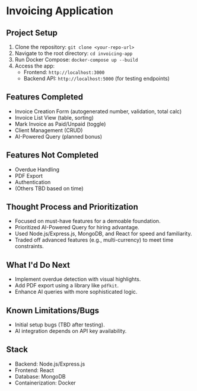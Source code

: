 # Invoicing Application

## Project Setup
1. Clone the repository: `git clone <your-repo-url>`
2. Navigate to the root directory: `cd invoicing-app`
3. Run Docker Compose: `docker-compose up --build`
4. Access the app:
   - Frontend: `http://localhost:3000`
   - Backend API: `http://localhost:5000` (for testing endpoints)


## Features Completed
- Invoice Creation Form (autogenerated number, validation, total calc)
- Invoice List View (table, sorting)
- Mark Invoice as Paid/Unpaid (toggle)
- Client Management (CRUD)
- AI-Powered Query (planned bonus)

## Features Not Completed
- Overdue Handling
- PDF Export
- Authentication
- (Others TBD based on time)

## Thought Process and Prioritization
- Focused on must-have features for a demoable foundation.
- Prioritized AI-Powered Query for hiring advantage.
- Used Node.js/Express.js, MongoDB, and React for speed and familiarity.
- Traded off advanced features (e.g., multi-currency) to meet time constraints.

## What I'd Do Next
- Implement overdue detection with visual highlights.
- Add PDF export using a library like `pdfkit`.
- Enhance AI queries with more sophisticated logic.

## Known Limitations/Bugs
- Initial setup bugs (TBD after testing).
- AI integration depends on API key availability.

## Stack
- Backend: Node.js/Express.js
- Frontend: React
- Database: MongoDB
- Containerization: Docker